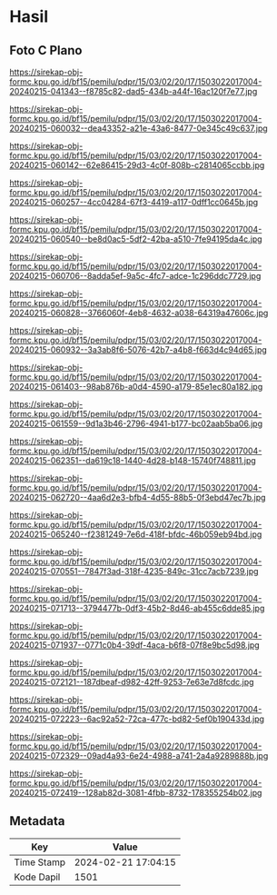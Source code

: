 # Hasil

## Foto C Plano

https://sirekap-obj-formc.kpu.go.id/bf15/pemilu/pdpr/15/03/02/20/17/1503022017004-20240215-041343--f8785c82-dad5-434b-a44f-16ac120f7e77.jpg

https://sirekap-obj-formc.kpu.go.id/bf15/pemilu/pdpr/15/03/02/20/17/1503022017004-20240215-060032--dea43352-a21e-43a6-8477-0e345c49c637.jpg

https://sirekap-obj-formc.kpu.go.id/bf15/pemilu/pdpr/15/03/02/20/17/1503022017004-20240215-060142--62e86415-29d3-4c0f-808b-c2814065ccbb.jpg

https://sirekap-obj-formc.kpu.go.id/bf15/pemilu/pdpr/15/03/02/20/17/1503022017004-20240215-060257--4cc04284-67f3-4419-a117-0dff1cc0645b.jpg

https://sirekap-obj-formc.kpu.go.id/bf15/pemilu/pdpr/15/03/02/20/17/1503022017004-20240215-060540--be8d0ac5-5df2-42ba-a510-7fe94195da4c.jpg

https://sirekap-obj-formc.kpu.go.id/bf15/pemilu/pdpr/15/03/02/20/17/1503022017004-20240215-060706--8adda5ef-9a5c-4fc7-adce-1c296ddc7729.jpg

https://sirekap-obj-formc.kpu.go.id/bf15/pemilu/pdpr/15/03/02/20/17/1503022017004-20240215-060828--3766060f-4eb8-4632-a038-64319a47606c.jpg

https://sirekap-obj-formc.kpu.go.id/bf15/pemilu/pdpr/15/03/02/20/17/1503022017004-20240215-060932--3a3ab8f6-5076-42b7-a4b8-f663d4c94d65.jpg

https://sirekap-obj-formc.kpu.go.id/bf15/pemilu/pdpr/15/03/02/20/17/1503022017004-20240215-061403--98ab876b-a0d4-4590-a179-85e1ec80a182.jpg

https://sirekap-obj-formc.kpu.go.id/bf15/pemilu/pdpr/15/03/02/20/17/1503022017004-20240215-061559--9d1a3b46-2796-4941-b177-bc02aab5ba06.jpg

https://sirekap-obj-formc.kpu.go.id/bf15/pemilu/pdpr/15/03/02/20/17/1503022017004-20240215-062351--da619c18-1440-4d28-b148-15740f748811.jpg

https://sirekap-obj-formc.kpu.go.id/bf15/pemilu/pdpr/15/03/02/20/17/1503022017004-20240215-062720--4aa6d2e3-bfb4-4d55-88b5-0f3ebd47ec7b.jpg

https://sirekap-obj-formc.kpu.go.id/bf15/pemilu/pdpr/15/03/02/20/17/1503022017004-20240215-065240--f2381249-7e6d-418f-bfdc-46b059eb94bd.jpg

https://sirekap-obj-formc.kpu.go.id/bf15/pemilu/pdpr/15/03/02/20/17/1503022017004-20240215-070551--7847f3ad-318f-4235-849c-31cc7acb7239.jpg

https://sirekap-obj-formc.kpu.go.id/bf15/pemilu/pdpr/15/03/02/20/17/1503022017004-20240215-071713--3794477b-0df3-45b2-8d46-ab455c6dde85.jpg

https://sirekap-obj-formc.kpu.go.id/bf15/pemilu/pdpr/15/03/02/20/17/1503022017004-20240215-071937--0771c0b4-39df-4aca-b6f8-07f8e9bc5d98.jpg

https://sirekap-obj-formc.kpu.go.id/bf15/pemilu/pdpr/15/03/02/20/17/1503022017004-20240215-072121--187dbeaf-d982-42ff-9253-7e63e7d8fcdc.jpg

https://sirekap-obj-formc.kpu.go.id/bf15/pemilu/pdpr/15/03/02/20/17/1503022017004-20240215-072223--6ac92a52-72ca-477c-bd82-5ef0b190433d.jpg

https://sirekap-obj-formc.kpu.go.id/bf15/pemilu/pdpr/15/03/02/20/17/1503022017004-20240215-072329--09ad4a93-6e24-4988-a741-2a4a9289888b.jpg

https://sirekap-obj-formc.kpu.go.id/bf15/pemilu/pdpr/15/03/02/20/17/1503022017004-20240215-072419--128ab82d-3081-4fbb-8732-178355254b02.jpg


## Metadata

| Key        | Value               |
| ---------- | ------------------- |
| Time Stamp | 2024-02-21 17:04:15 |
| Kode Dapil | 1501                |



